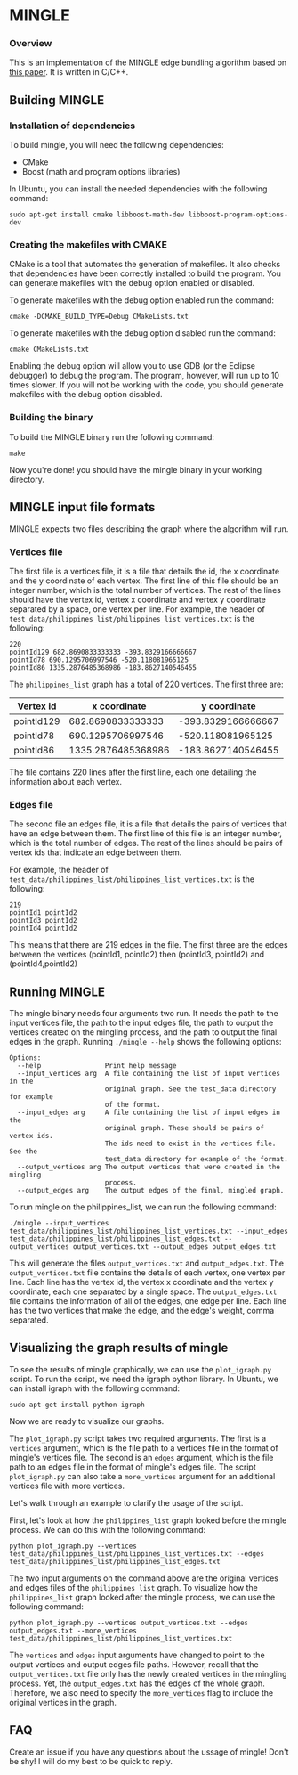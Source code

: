# MINGLE

### Overview
This is an implementation of the MINGLE edge bundling algorithm based on
[this paper](http://yifanhu.net/PUB/edge_bundling.pdf). It is written in C/C++.

## Building MINGLE

### Installation of dependencies

To build mingle, you will need the following dependencies:

- CMake
- Boost (math and program options libraries)

In Ubuntu, you can install the needed dependencies with the following command:

```
sudo apt-get install cmake libboost-math-dev libboost-program-options-dev
```

### Creating the makefiles with CMAKE

CMake is a tool that automates the generation of makefiles. It also checks that
dependencies have been correctly installed to build the program. You can
generate makefiles with the debug option enabled or disabled.

To generate makefiles with the debug option enabled run the command:

```
cmake -DCMAKE_BUILD_TYPE=Debug CMakeLists.txt
```

To generate makefiles with the debug option disabled run the command:

```
cmake CMakeLists.txt
```

Enabling the debug option will allow you to use GDB (or the Eclipse debugger) to
debug the program. The program, however, will run up to 10 times slower. If you
will not be working with the code, you should generate makefiles with the debug
option disabled.

### Building the binary

To build the MINGLE binary run the following command:

```
make
```

Now you're done! you should have the mingle binary in your working directory.


## MINGLE input file formats

MINGLE expects two files describing the graph where the algorithm will run.

### Vertices file
The first file is a vertices file, it is a file that details the id, the x
coordinate and the y coordinate of each vertex. The first line of this file
should be an integer number, which is the total number of vertices. The rest of
the lines should have the vertex id, vertex x coordinate and vertex y coordinate
separated by a space, one vertex per line. For example, the header of
`test_data/philippines_list/philippines_list_vertices.txt` is the following:

```
220
pointId129 682.8690833333333 -393.8329166666667
pointId78 690.1295706997546 -520.118081965125
pointId86 1335.2876485368986 -183.8627140546455
```

The `philippines_list` graph has a total of 220 vertices. The first three are:

| Vertex id  | x coordinate       | y coordinate        |
| ---------- | ------------------ | ------------------- |
| pointId129 | 682.8690833333333  |  -393.8329166666667 |
| pointId78  | 690.1295706997546  |  -520.118081965125  |
| pointId86  | 1335.2876485368986 |  -183.8627140546455 |

The file contains 220 lines after the first line, each one detailing the
information about each vertex.

### Edges file
The second file an edges file, it is a file that details the pairs of vertices
that have an edge between them. The first line of this file is an integer
number, which is the total number of edges. The rest of the lines should be
pairs of vertex ids that indicate an edge between them.

For example, the header of
`test_data/philippines_list/philippines_list_vertices.txt` is the following:

```
219
pointId1 pointId2
pointId3 pointId2
pointId4 pointId2
```

This means that there are 219 edges in the file. The first three are the edges
between the vertices (pointId1, pointId2) then (pointId3, pointId2) and
(pointId4,pointId2)

## Running MINGLE

The mingle binary needs four arguments two run. It needs the path to the input
vertices file, the path to the input edges file, the path to output the
vertices created on the mingling process, and the path to output the final
edges in the graph. Running `./mingle --help` shows the following options:

```
Options:
  --help                Print help message
  --input_vertices arg  A file containing the list of input vertices in the
                        original graph. See the test_data directory for example
                        of the format.
  --input_edges arg     A file containing the list of input edges in the
                        original graph. These should be pairs of vertex ids.
                        The ids need to exist in the vertices file. See the
                        test_data directory for example of the format.
  --output_vertices arg The output vertices that were created in the mingling
                        process.
  --output_edges arg    The output edges of the final, mingled graph.
```

To run mingle on the philippines_list, we can run the following command:

```
./mingle --input_vertices test_data/philippines_list/philippines_list_vertices.txt --input_edges test_data/philippines_list/philippines_list_edges.txt --output_vertices output_vertices.txt --output_edges output_edges.txt
```

This will generate the files `output_vertices.txt` and `output_edges.txt`. The
`output_vertices.txt` file contains the details of each vertex, one vertex per
line. Each line has the vertex id, the vertex x coordinate and the vertex y
coordinate, each one separated by a single space. The `output_edges.txt` file
contains the information of all of the edges, one edge per line. Each line has
the two vertices that make the edge, and the edge's weight, comma separated.

## Visualizing the graph results of mingle

To see the results of mingle graphically, we can use the `plot_igraph.py`
script. To run the script, we need the igraph python library. In Ubuntu, we
can install igraph with the following command:

```
sudo apt-get install python-igraph
```
Now we are ready to visualize our graphs.

The `plot_igraph.py` script takes two required arguments. The first is a
`vertices` argument, which is the file path to a vertices file in the format
of mingle's vertices file. The second is an `edges` argument, which is the file
path to an edges file in the format of mingle's edges file. The script
`plot_igraph.py` can also take a `more_vertices` argument for an additional
vertices file with more vertices.

Let's walk through an example to clarify the usage of the script.

First, let's look at how the `philippines_list` graph looked before the mingle
process. We can do this with the following command:

```
python plot_igraph.py --vertices test_data/philippines_list/philippines_list_vertices.txt --edges test_data/philippines_list/philippines_list_edges.txt
```

The two input arguments on the command above are the original vertices and edges
files of the `philippines_list` graph. To visualize how the `philippines_list`
graph looked after the mingle process, we can use the following command:

```
python plot_igraph.py --vertices output_vertices.txt --edges output_edges.txt --more_vertices test_data/philippines_list/philippines_list_vertices.txt
```

The `vertices` and `edges` input arguments have changed to point to the output
vertices and output edges file paths. However, recall that the
`output_vertices.txt` file only has the newly created vertices in the mingling
process. Yet, the `output_edges.txt` has the edges of the whole graph.
Therefore, we also need to specify the `more_vertices` flag to include the
original vertices in the graph.

## FAQ

Create an issue if you have any questions about the ussage of mingle! Don't
be shy! I will do my best to be quick to reply.
